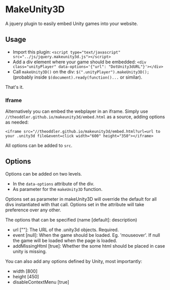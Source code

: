 # MakeUnity3D

A jquery plugin to easily embed Unity games into your website.

## Usage

* Import this plugin: `<script type="text/javascript" src="../js/jquery.makeunity3d.js"></script>
`
* Add a div element where your game should be embedded: `<div class="unityPlayer" data-options='{"url": "DotUnity3dURL"}'></div>`
* Call `makeUnity3D()` on the div: `$(".unityPlayer").makeUnity3D();` (probably inside `$(document).ready(function()...` or similar).

That's it.

### Iframe

Alternatively you can embed the webplayer in an iframe. Simply use `//theoddler.github.io/makeunity3d/embed.html` as a source, adding options as needed:

`<iframe src="//theoddler.github.io/makeunity3d/embed.html?url=url to your .unity3d file&event=click width="600" height="350"></iframe>`

All options can be added to `src`.

## Options

Options can be added on two levels.

* In the `data-options` attribute of the div.
* As parameter for the `makeUnity3D` function.

Options set as parameter in makeUnity3D will override the default for all divs instantiated with that call. Options set in the attribute will take preference over any other.

The options that can be specified (name [default]: description)

* url [""]: The URL of the .unity3d objects. Required.
* event [null]: When the game should be loaded. Eg. 'mouseover'. If null the game will be loaded when the page is loaded.
* addMissingHtml [true]: Whether the some html should be placed in case unity is missing.

You can also add any options defined by Unity, most importantly:

* width [800]
* height [450]
* disableContextMenu [true]
